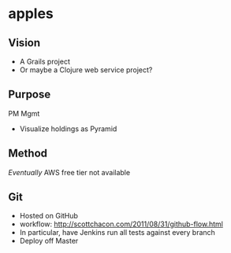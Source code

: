 apples
======

Vision
------

* A Grails project
* Or maybe a Clojure web service project?

Purpose
-------

PM Mgmt 

 * Visualize holdings as Pyramid




Method
------

*Eventually* AWS free tier not available


Git
---

* Hosted on GitHub
* workflow: http://scottchacon.com/2011/08/31/github-flow.html
* In particular, have Jenkins run all tests against every branch
* Deploy off Master


